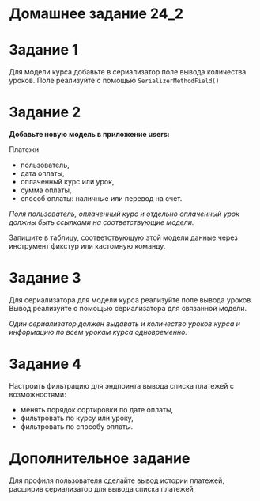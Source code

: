 # Домашнее задание 24_2

# Задание 1
Для модели курса добавьте в сериализатор поле вывода количества уроков. Поле реализуйте с помощью 
`SerializerMethodField()`

# Задание 2
**Добавьте новую модель в приложение users:**

Платежи

* пользователь,
* дата оплаты,
* оплаченный курс или урок,
* сумма оплаты,
* способ оплаты: наличные или перевод на счет.

_Поля пользователь, оплаченный курс и отдельно оплаченный урок должны быть ссылками на соответствующие модели._

Запишите в таблицу, соответствующую этой модели данные через инструмент фикстур или кастомную команду.

# Задание 3

Для сериализатора для модели курса реализуйте поле вывода уроков. 
Вывод реализуйте с помощью сериализатора для связанной модели.

_Один сериализатор должен выдавать и количество уроков курса и информацию по всем урокам курса одновременно._

# Задание 4

Настроить фильтрацию для эндпоинта вывода списка платежей с возможностями:

* менять порядок сортировки по дате оплаты,
* фильтровать по курсу или уроку,
* фильтровать по способу оплаты.

# Дополнительное задание
Для профиля пользователя сделайте вывод истории платежей, расширив сериализатор для вывода списка платежей